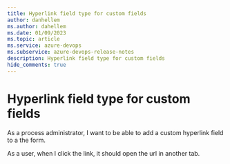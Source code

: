 ```yaml
---
title: Hyperlink field type for custom fields
author: danhellem
ms.author: dahellem
ms.date: 01/09/2023
ms.topic: article
ms.service: azure-devops
ms.subservice: azure-devops-release-notes
description: Hyperlink field type for custom fields
hide_comments: true
---
```


# Hyperlink field type for custom fields

As a process administrator, I want to be able to add a custom hyperlink field to a the form. 

As a user, when I click the link, it should open the url in another tab.